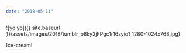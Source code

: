 ```yaml
---
date: "2018-05-11"
---
```


![yo yo]({{ site.baseurl }}/assets/images/2018/tumblr_p8ky2jFPgc1r16syio1_1280-1024x768.jpg)

Ice-cream!
